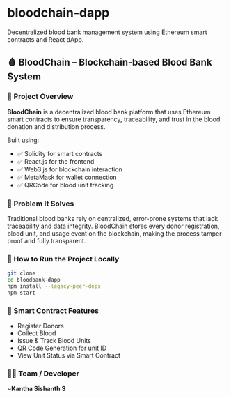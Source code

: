 # bloodchain-dapp

Decentralized blood bank management system using Ethereum smart contracts and React dApp.

## 🩸 BloodChain – Blockchain-based Blood Bank System

### 🚀 Project Overview

**BloodChain** is a decentralized blood bank platform that uses Ethereum smart contracts to ensure transparency, traceability, and trust in the blood donation and distribution process.

Built using:

* ✅ Solidity for smart contracts
* ✅ React.js for the frontend
* ✅ Web3.js for blockchain interaction
* ✅ MetaMask for wallet connection
* ✅ QRCode for blood unit tracking


### 🎯 Problem It Solves

Traditional blood banks rely on centralized, error-prone systems that lack traceability and data integrity. BloodChain stores every donor registration, blood unit, and usage event on the blockchain, making the process tamper-proof and fully transparent.

### 🔧 How to Run the Project Locally

```bash
git clone
cd bloodbank-dapp
npm install --legacy-peer-deps
npm start
```

### 📌 Smart Contract Features

* Register Donors
* Collect Blood
* Issue & Track Blood Units
* QR Code Generation for unit ID
* View Unit Status via Smart Contract


### 🙋‍♂️ Team / Developer

~**Kantha Sishanth S**
